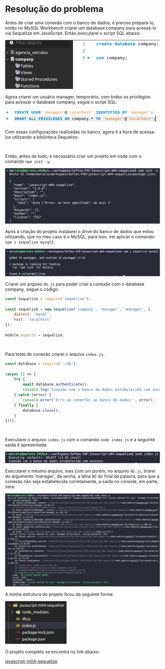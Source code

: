 # Resolução do problema

Antes de criar uma conexão com o banco de dados, é preciso prepará-lo, então no MySQL Workbench criarei um database company para acessá-lo via Sequelize em JavaScript. Então executarei o script SQL abaixo:

<img src='https://github.com/marcelofox4/formacao-acelerada-em-programacao-softex/blob/main/02-javascript/m4-desenvolvimento-web-loops-e-bibliotecas/14-trabalho/conexao-com-bd-m4/img/01-script-sql-criacao-do-bd.png'>

<br>

Agora criarei um usuário manager, temporário, com todos os privilégios para acessar o database company, segue o script SQL:

<img src='https://github.com/marcelofox4/formacao-acelerada-em-programacao-softex/blob/main/02-javascript/m4-desenvolvimento-web-loops-e-bibliotecas/14-trabalho/conexao-com-bd-m4/img/02-script-sql-criacao-usuario.png'>

<br>

Com essas configurações realizadas no banco, agora é a hora de acessa-los utilizando a biblioteca Sequelize.

<br>

Então, antes de tudo, é necessário criar um projeto em node com o comando `npm init -y`.

<img src='https://github.com/marcelofox4/formacao-acelerada-em-programacao-softex/blob/main/02-javascript/m4-desenvolvimento-web-loops-e-bibliotecas/14-trabalho/conexao-com-bd-m4/img/03-criacao-projeto-node.png'>

<br>

Após a criação do projeto instalarei o drive do banco de dados que estou utilizando, que no meu caso é o MySQL, para isso, irei aplicar o comando: `npm i sequelize mysql2`.

<img src='https://github.com/marcelofox4/formacao-acelerada-em-programacao-softex/blob/main/02-javascript/m4-desenvolvimento-web-loops-e-bibliotecas/14-trabalho/conexao-com-bd-m4/img/04-instalacao-do-sequelize.png'>

<br>

Criarei um arquivo `db.js` para poder criar a conexão com o database company, segue o código:

```jsx
const Sequelize = require('sequelize');

const sequelize = new Sequelize('company', 'manager', 'manager', {
    dialect: 'mysql',
    host: 'localhost'
});

module.exports = sequelize;
```

<br>

Para teste de conexão criarei o arquivo `index.js`.

```jsx
const database = require('./db');

(async () => {
    try {
        await database.authenticate();
        console.log('Conexão com o banco de dados estabelecida com sucesso!');
    } catch (error) {
        console.error('Erro ao conectar ao banco de dados:', error);
    } finally {
        database.close();
    }
})();
```

<br>

Executarei o arquivo `index.js`  com o comando `node index.js` e a seguinte saída é apresentada:

<img src='https://github.com/marcelofox4/formacao-acelerada-em-programacao-softex/blob/main/02-javascript/m4-desenvolvimento-web-loops-e-bibliotecas/14-trabalho/conexao-com-bd-m4/img/05-execucao-do-programa-de-conexao.png'>

<br>

Executarei o mesmo arquivo, mas com um porém, no arquivo `db.js`, tirarei do argumento ‘manager’, da senha, a letra (**r**) do final da palavra, para que a conexão não seja estabelecida corretamente, a saída no console, em parte, será:

<img src='https://github.com/marcelofox4/formacao-acelerada-em-programacao-softex/blob/main/02-javascript/m4-desenvolvimento-web-loops-e-bibliotecas/14-trabalho/conexao-com-bd-m4/img/06-execucao-do-programa-de-conexao.png'>

<br>

A minha estrutura do projeto ficou da seguinte forma:

<img src='https://github.com/marcelofox4/formacao-acelerada-em-programacao-softex/blob/main/02-javascript/m4-desenvolvimento-web-loops-e-bibliotecas/14-trabalho/conexao-com-bd-m4/img/07-estrutura-do-projeto.png'>

<br>

O projeto completo se encontra no link abaixo:

[javascript-m04-sequelize](https://github.com/marcelofox4/formacao-acelerada-em-programacao-softex/tree/main/02-javascript/m4-desenvolvimento-web-loops-e-bibliotecas/14-trabalho/conexao-com-bd-m4/javascript-m04-sequelize)
